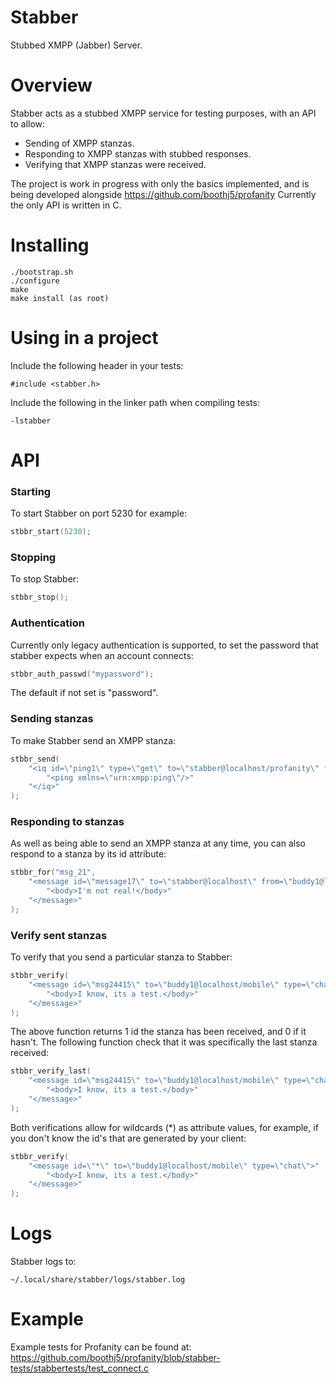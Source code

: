 # Stabber
Stubbed XMPP (Jabber) Server.
# Overview
Stabber acts as a stubbed XMPP service for testing purposes, with an API to allow:
* Sending of XMPP stanzas.
* Responding to XMPP stanzas with stubbed responses.
* Verifying that XMPP stanzas were received.

The project is work in progress with only the basics implemented, and is being developed alongside https://github.com/boothj5/profanity
Currently the only API is written in C.
# Installing
```
./bootstrap.sh
./configure
make
make install (as root)
```
# Using in a project
Include the following header in your tests:
```
#include <stabber.h>
````
Include the following in the linker path when compiling tests:
```
-lstabber
```
# API
### Starting
To start Stabber on port 5230 for example:
```c
stbbr_start(5230);
```
### Stopping
To stop Stabber:
```c
stbbr_stop();
```
### Authentication
Currently only legacy authentication is supported, to set the password that stabber expects when an account connects:
```c
stbbr_auth_passwd("mypassword");
```
The default if not set is "password".
### Sending stanzas
To make Stabber send an XMPP stanza:
```c
stbbr_send(
    "<iq id=\"ping1\" type=\"get\" to=\"stabber@localhost/profanity\" from=\"localhost\">"
        "<ping xmlns=\"urn:xmpp:ping\"/>"
    "</iq>"
);
```
### Responding to stanzas
As well as being able to send an XMPP stanza at any time, you can also respond to a stanza by its id attribute:
```c
stbbr_for("msg_21",
    "<message id=\"message17\" to=\"stabber@localhost\" from=\"buddy1@localhost/mobile\" type=\"chat\">"
        "<body>I'm not real!</body>"
    "</message>"
);
```
### Verify sent stanzas
To verify that you send a particular stanza to Stabber:
```c
stbbr_verify(
    "<message id=\"msg24415\" to=\"buddy1@localhost/mobile\" type=\"chat\">"
        "<body>I know, its a test.</body>"
    "</message>"
);
```
The above function returns 1 id the stanza has been received, and 0 if it hasn't.
The following function check that it was specifically the last stanza received:
```c
stbbr_verify_last(
    "<message id=\"msg24415\" to=\"buddy1@localhost/mobile\" type=\"chat\">"
        "<body>I know, its a test.</body>"
    "</message>"
);
```
Both verifications allow for wildcards (*) as attribute values, for example, if you don't know the id's that are generated by your client:
```c
stbbr_verify(
    "<message id=\"*\" to=\"buddy1@localhost/mobile\" type=\"chat\">"
        "<body>I know, its a test.</body>"
    "</message>"
);
````
# Logs
Stabber logs to:
```
~/.local/share/stabber/logs/stabber.log
```
# Example
Example tests for Profanity can be found at: https://github.com/boothj5/profanity/blob/stabber-tests/stabbertests/test_connect.c
